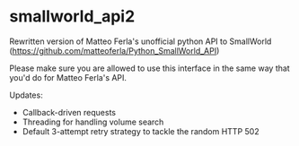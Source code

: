 # smallworld_api2
Rewritten version of Matteo Ferla's unofficial python API to SmallWorld (https://github.com/matteoferla/Python_SmallWorld_API)

Please make sure you are allowed to use this interface in the same way that you'd do for Matteo Ferla's API. 

Updates:
 - Callback-driven requests
 - Threading for handling volume search
 - Default 3-attempt retry strategy to tackle the random HTTP 502 
